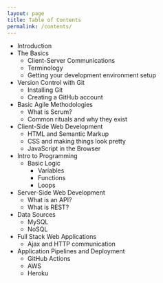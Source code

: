 ```yaml
---
layout: page
title: Table of Contents
permalink: /contents/
---
```


* Introduction
* The Basics
    * Client-Server Communications
    * Terminology
    * Getting your development environment setup
* Version Control with Git
    * Installing Git
    * Creating a GitHub account
* Basic Agile Methodologies
    * What is Scrum?
    * Common rituals and why they exist
* Client-Side Web Development
    * HTML and Semantic Markup
    * CSS and making things look pretty
    * JavaScript in the Browser
* Intro to Programming
    * Basic Logic
        * Variables
        * Functions
        * Loops
* Server-Side Web Development
    * What is an API?
    * What is REST?
* Data Sources
    * MySQL
    * NoSQL
* Full Stack Web Applications
    * Ajax and HTTP communication
* Application Pipelines and Deployment
    * GitHub Actions
    * AWS
    * Heroku
